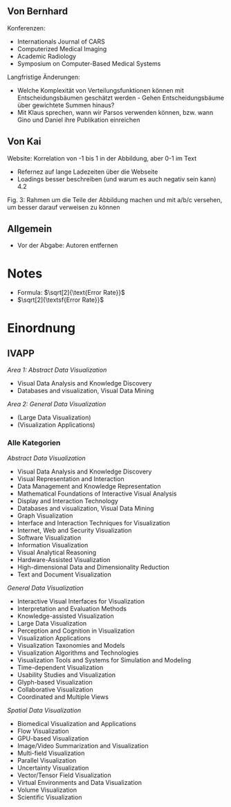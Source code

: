 
## Von Bernhard
Konferenzen:

- Internationals Journal of CARS
- Computerized Medical Imaging
- Academic Radiology
- Symposium on Computer-Based Medical Systems

Langfristige Änderungen:

- Welche Komplexität von Verteilungsfunktionen können mit Entscheidungsbäumen geschätzt werden - Gehen Entscheidungsbäume über gewichtete Summen hinaus?
- Mit Klaus sprechen, wann wir Parsos verwenden können, bzw. wann Gino und Daniel ihre Publikation einreichen

## Von Kai

Website: Korrelation von -1 bis 1 in der Abbildung, aber 0-1 im Text

- Refernez auf lange Ladezeiten über die Webseite
- Loadings besser beschreiben (und warum es auch negativ sein kann)
4.2

Fig. 3: Rahmen um die Teile der Abbildung machen und mit a/b/c versehen, um besser darauf verweisen zu können

## Allgemein
- Vor der Abgabe: Autoren entfernen

# Notes
- Formula: $\sqrt[2]{\text{Error Rate}}$
- $\sqrt[2]{\textsf{Error Rate}}$

# Einordnung

## IVAPP

_Area 1: Abstract Data Visualization_

- Visual Data Analysis and Knowledge Discovery
- Databases and visualization, Visual Data Mining

_Area 2: General Data Visualization_

- (Large Data Visualization)
- (Visualization Applications)

### Alle Kategorien

_Abstract Data Visualization_

- Visual Data Analysis and Knowledge Discovery
- Visual Representation and Interaction
- Data Management and Knowledge Representation
- Mathematical Foundations of Interactive Visual Analysis
- Display and Interaction Technology
- Databases and visualization, Visual Data Mining
- Graph Visualization
- Interface and Interaction Techniques for Visualization
- Internet, Web and Security Visualization
- Software Visualization
- Information Visualization
- Visual Analytical Reasoning
- Hardware-Assisted Visualization
- High-dimensional Data and Dimensionality Reduction
- Text and Document Visualization

_General Data Visualization_

- Interactive Visual Interfaces for Visualization
- Interpretation and Evaluation Methods
- Knowledge-assisted Visualization
- Large Data Visualization
- Perception and Cognition in Visualization
- Visualization Applications
- Visualization Taxonomies and Models
- Visualization Algorithms and Technologies
- Visualization Tools and Systems for Simulation and Modeling
- Time-dependent Visualization
- Usability Studies and Visualization
- Glyph-based Visualization
- Collaborative Visualization
- Coordinated and Multiple Views

_Spatial Data Visualization_

- Biomedical Visualization and Applications
- Flow Visualization
- GPU-based Visualization
- Image/Video Summarization and Visualization
- Multi-field Visualization
- Parallel Visualization
- Uncertainty Visualization
- Vector/Tensor Field Visualization
- Virtual Environments and Data Visualization
- Volume Visualization
- Scientific Visualization